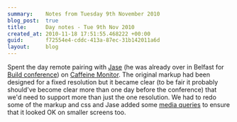 ```yaml
---
summary:    Notes from Tuesday 9th November 2010
blog_post:  true
title:      Day notes - Tue 9th Nov 2010
created_at: 2010-11-18 17:51:55.468222 +00:00
guid:       f72554e4-cddc-413a-87ec-31b142011a6d
layout:     blog
---
```

Spent the day remote pairing with [Jase](http://jasoncale.com/) (he was already over in Belfast for [Build conference](http://buildconf.com/)) on [Caffeine Monitor](http://cm.buildconf.com/).  The original markup had been designed for a fixed resolution but it became clear (to be fair it probably should've become clear more than one day before the conference) that we'd need to support more than just the one resolution.  We had to redo some of the markup and css and Jase added some [media queries](http://www.w3.org/TR/css3-mediaqueries/) to ensure that it looked OK on smaller screens too.

